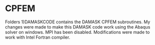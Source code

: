 # CPFEM

Folders
1)DAMASKCODE contains the DAMASK CPFEM subroutines. My changes were made to make this DAMASK code work using the Abaqus solver on windows. MPI has been disabled. Modifications were made to work with Intel Fortran compiler. 
